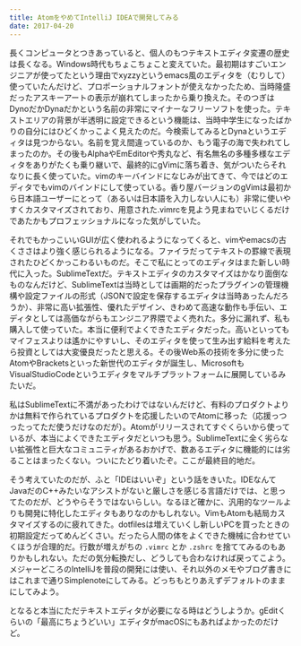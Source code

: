 ```yaml
---
title: AtomをやめてIntelliJ IDEAで開発してみる
date: 2017-04-20
---
```


長くコンピュータとつきあっていると、個人のもつテキストエディタ変遷の歴史は長くなる。Windows時代もちょこちょこと変えていた。最初期はすごいエンジニアが使ってたという理由でxyzzyというemacs風のエディタを（むりして）使っていたんだけど、プロポーショナルフォントが使えなかったため、当時隆盛だったアスキーアートの表示が崩れてしまったから乗り換えた。そのつぎはDynoだかDynaだかという名前の非常にマイナーなフリーソフトを使った。テキストエリアの背景が半透明に設定できるという機能は、当時中学生になったばかりの自分にはひどくかっこよく見えたのだ。今検索してみるとDynaというエディタは見つからない。名前を覚え間違っているのか、もう電子の海で失われてしまったのか。その後もAlphaやEmEditorや秀丸など、有名無名の多種多様なエディタをありがたくも乗り継いで、最終的にgVimに落ち着き、気がついたらそれなりに長く使っていた。vimのキーバインドになじみが出てきて、今ではどのエディタでもvimのバインドにして使っている。香り屋バージョンのgVimは最初から日本語ユーザーにとって（あるいは日本語を入力しない人にも）非常に使いやすくカスタマイズされており、用意された.vimrcを見よう見まねでいじくるだけであたかもプロフェッショナルになった気がしていた。

それでもかっこいいGUIが広く使われるようになってくると、vimやemacsの古くささはより強く感じられるようになる。ファイラだってテキストの罫線で表現されたひどくかっこわるいものだ。そこで私にとってのエディタはまた新しい時代に入った。SublimeTextだ。テキストエディタのカスタマイズはかなり面倒なものなんだけど、SublimeTextは当時としては画期的だったプラグインの管理機構や設定ファイルの形式（JSONで設定を保存するエディタは当時あったんだろうか）、非常に高い拡張性、優れたデザイン、きわめて高速な動作も手伝い、エディタとしては高価ながらもエンジニア界隈でよく売れた。多分に漏れず、私も購入して使っていた。本当に便利でよくできたエディタだった。高いといってもマイフェスよりは遙かにやすいし、そのエディタを使って生み出す給料を考えたら投資としては大変優良だったと思える。その後Web系の技術を多分に使ったAtomやBracketsといった新世代のエディタが誕生し、MicrosoftもVisualStudioCodeというエディタをマルチプラットフォームに展開しているみたいだ。

私はSublimeTextに不満があったわけではないんだけど、有料のプロダクトよりかは無料で作られているプロダクトを応援したいのでAtomに移った（応援っつったってただ使うだけなのだが）。Atomがリリースされてすぐくらいから使っているが、本当によくできたエディタだといつも思う。SublimeTextに全く劣らない拡張性と巨大なコミュニティがあるおかげで、数あるエディタに機能的には劣ることはまったくない。ついにたどり着いたぞ。ここが最終目的地だ。

そう考えていたのだが、ふと「IDEはいいぞ」という話をきいた。IDEなんてJavaだのC++みたいなアシストがないと厳しさを感じる言語だけでは、と思ってたのだが、どうやらそうではないらしい。なるほど確かに、汎用的なツールよりも開発に特化したエディタもありなのかもしれない。VimもAtomも結局カスタマイズするのに疲れてきた。dotfilesは増えていくし新しいPCを買ったときの初期設定だってめんどくさい。だったら人間の体をよくできた機械に合わせていくほうが合理的だ。行数が増えがちの `.vimrc` とか `.zshrc` を捨ててみるのもありかもしれない。ただの気分転換だし、どうしても合わなければ戻ってこよう。メジャーどころのIntelliJを普段の開発には使い、それ以外のメモやブログ書きにはこれまで通りSimplenoteにしてみる。どっちもとりあえずデフォルトのままにしてみよう。

となると本当にただテキストエディタが必要になる時はどうしようか。gEditくらいの「最高にちょうどいい」エディタがmacOSにもあればよかったのだけど。
